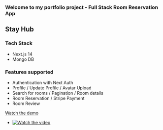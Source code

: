 ### Welcome to my portfolio project - Full Stack Room Reservation App

## Stay Hub

### Tech Stack

- Next.js 14
- Mongo DB

### Features supported

- Authentication with Next Auth
- Profile / Update Profile / Avatar Upload
- Search for rooms / Pagination / Room details
- Room Reservation / Stripe Payment
- Room Review


[Watch the demo]()

- [![Watch the video](https://img.youtube.com/vi/F2xk1YMevZY/0.jpg)]( https://youtu.be/F2xk1YMevZY )

